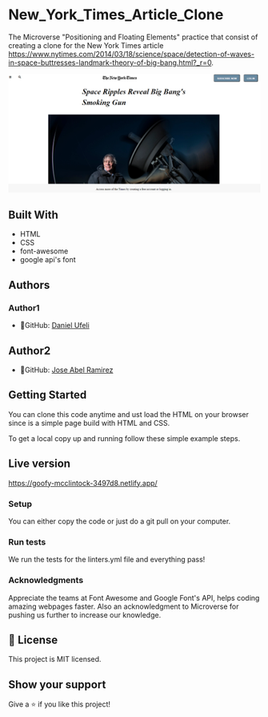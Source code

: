 # New_York_Times_Article_Clone

The Microverse "Positioning and Floating Elements" practice that consist of creating a clone for the New York Times article https://www.nytimes.com/2014/03/18/science/space/detection-of-waves-in-space-buttresses-landmark-theory-of-big-bang.html?_r=0. 

![screenshot](./app_screenshot.png)

## Built With
- HTML
- CSS
- font-awesome
- google api's font

## Authors
### Author1
- 👤GitHub: [Daniel Ufeli](https://github.com/danielufeli)


## Author2
- 👤GitHub: [Jose Abel Ramirez](https://github.com/jose-Abel)

## Getting Started
You can clone this code anytime and ust load the HTML on your browser since is a simple page build with HTML and CSS.

To get a local copy up and running follow these simple example steps.

## Live version
https://goofy-mcclintock-3497d8.netlify.app/

### Setup
You can either copy the code or just do a git pull on your computer.

### Run tests
We run the tests for the linters.yml file and everything pass!

### Acknowledgments
Appreciate the teams at Font Awesome and Google Font's API, helps coding amazing webpages faster.
Also an acknowledgment to Microverse for pushing us further to increase our knowledge.

## 📝 License
This project is MIT licensed.

## Show your support
Give a ⭐️ if you like this project!
